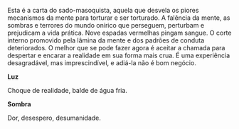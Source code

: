 Esta é a carta do sado-masoquista, aquela que desvela os piores mecanismos da
mente para torturar e ser torturado. A falência da mente, as sombras e
terrores do mundo onírico que perseguem, perturbam e prejudicam a vida
prática. Nove espadas vermelhas pingam sangue. O corte interno promovido pela
lâmina da mente e dos padrões de conduta deteriorados. O melhor que se pode
fazer agora é aceitar a chamada para despertar e encarar a realidade em sua
forma mais crua. É uma experiência desagradável, mas imprescindível, e adiá-la
não é bom negócio.

**Luz**

Choque de realidade, balde de água fria.

**Sombra**

Dor, desespero, desumanidade.

